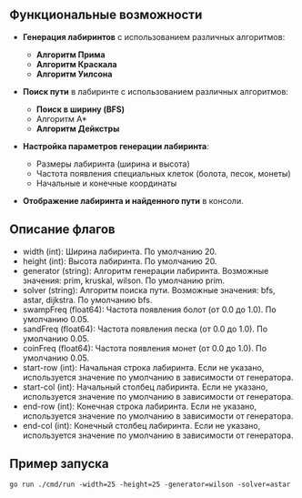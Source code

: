 ## Функциональные возможности

- **Генерация лабиринтов** с использованием различных алгоритмов:
  - **Алгоритм Прима**
  - **Алгоритм Краскала**
  - **Алгоритм Уилсона**

- **Поиск пути** в лабиринте с использованием различных алгоритмов:
  - **Поиск в ширину (BFS)**
  - Алгоритм A*
  - **Алгоритм Дейкстры**

- **Настройка параметров генерации лабиринта**:
  - Размеры лабиринта (ширина и высота)
  - Частота появления специальных клеток (болота, песок, монеты)
  - Начальные и конечные координаты

- **Отображение лабиринта и найденного пути** в консоли.

## Описание флагов
- width (int): Ширина лабиринта. По умолчанию 20.
- height (int): Высота лабиринта. По умолчанию 20.
- generator (string): Алгоритм генерации лабиринта. Возможные значения: prim, kruskal, wilson. По умолчанию prim.
- solver (string): Алгоритм поиска пути. Возможные значения: bfs, astar, dijkstra. По умолчанию bfs.
- swampFreq (float64): Частота появления болот (от 0.0 до 1.0). По умолчанию 0.05.
- sandFreq (float64): Частота появления песка (от 0.0 до 1.0). По умолчанию 0.05.
- coinFreq (float64): Частота появления монет (от 0.0 до 1.0). По умолчанию 0.05.
- start-row (int): Начальная строка лабиринта. Если не указано, используется значение по умолчанию в зависимости от генератора.
- start-col (int): Начальный столбец лабиринта. Если не указано, используется значение по умолчанию в зависимости от генератора.
- end-row (int): Конечная строка лабиринта. Если не указано, используется значение по умолчанию в зависимости от генератора.
- end-col (int): Конечный столбец лабиринта. Если не указано, используется значение по умолчанию в зависимости от генератора.

## Пример запуска
```
go run ./cmd/run -width=25 -height=25 -generator=wilson -solver=astar
```
